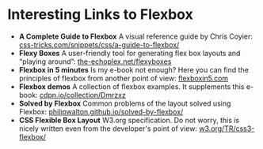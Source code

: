 Interesting Links to Flexbox
============================

-   **A Complete Guide to Flexbox**
    A visual reference guide by Chris Coyier: [css-tricks.com/snippets/css/a-guide-to-flexbox/](https://css-tricks.com/snippets/css/a-guide-to-flexbox/)
-   **Flexy Boxes**
    A user-friendly tool for generating flex box layouts and “playing around”:
    [the-echoplex.net/flexyboxes](http://the-echoplex.net/flexyboxes/)
-   **Flexbox in 5 minutes**
    Is my e-book not enough? Here you can find the principles of flexbox from
    another point of view: [flexboxin5.com](http://flexboxin5.com/)
-   **Flexbox demos**
    A collection of flexbox examples. It supplements this e-book:
    [cdpn.io/collection/Dmrzxz](http://cdpn.io/collection/Dmrzxz/)
-   **Solved by Flexbox**
    Common problems of the layout solved using Flexbox:
    [philipwalton.github.io/solved-by-flexbox/](http://philipwalton.github.io/solved-by-flexbox/)
-   **CSS Flexible Box Layout**
    W3.org specification. Do not worry, this is nicely written even from the
    developer's point of view: [w3.org/TR/css3-flexbox/](http://www.w3.org/TR/css3-flexbox/)